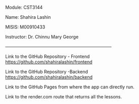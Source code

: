 Module: CST3144

Name: Shahira Lashin

MISIS: M00910433

Instructor: Dr. Chinnu Mary George

————————————————————————

Link to the GitHub Repository - Frontend
https://github.com/shahiralashin/frontend

Link to the GitHub Repository -Backend
https://github.com/shahiralashin/backend

Link to the GitHub Pages from where the app can directly run.


Link to the render.com route that returns all the lessons.
